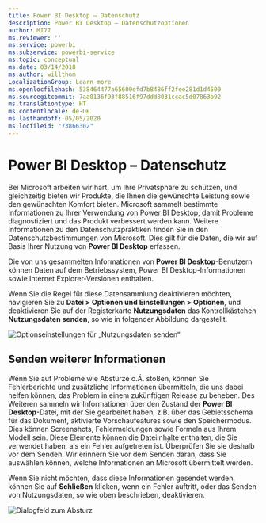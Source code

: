 ```yaml
---
title: Power BI Desktop – Datenschutz
description: Power BI Desktop – Datenschutzoptionen
author: MI77
ms.reviewer: ''
ms.service: powerbi
ms.subservice: powerbi-service
ms.topic: conceptual
ms.date: 03/14/2018
ms.author: willthom
LocalizationGroup: Learn more
ms.openlocfilehash: 538464477a65600efd7b8486ff2fee281d1d4500
ms.sourcegitcommit: 7aa0136f93f88516f97ddd8031ccac5d07863b92
ms.translationtype: HT
ms.contentlocale: de-DE
ms.lasthandoff: 05/05/2020
ms.locfileid: "73866302"
---
```

# <a name="power-bi-desktop-privacy"></a>Power BI Desktop – Datenschutz

Bei Microsoft arbeiten wir hart, um Ihre Privatsphäre zu schützen, und gleichzeitig bieten wir Produkte, die Ihnen die gewünschte Leistung sowie den gewünschten Komfort bieten. Microsoft sammelt bestimmte Informationen zu Ihrer Verwendung von Power BI Desktop, damit Probleme diagnostiziert und das Produkt verbessert werden kann. Weitere Informationen zu den Datenschutzpraktiken finden Sie in den Datenschutzbestimmungen von Microsoft. Dies gilt für die Daten, die wir auf Basis Ihrer Nutzung von **Power BI Desktop** erfassen.
 
Die von uns gesammelten Informationen von **Power BI Desktop**-Benutzern können Daten auf dem Betriebssystem, Power BI Desktop-Informationen sowie Internet Explorer-Versionen enthalten. 
 
Wenn Sie die Regel für diese Datensammlung deaktivieren möchten, navigieren Sie zu **Datei > Optionen und Einstellungen > Optionen**, und deaktivieren Sie auf der Registerkarte **Nutzungsdaten** das Kontrollkästchen **Nutzungsdaten senden**, so wie in folgender Abbildung dargestellt.

![Optionseinstellungen für „Nutzungsdaten senden“](media/desktop-privacy/privacy_01.png)

## <a name="sending-additional-information"></a>Senden weiterer Informationen

Wenn Sie auf Probleme wie Abstürze o.Ä. stoßen, können Sie Fehlerberichte und zusätzliche Informationen übermitteln, die uns dabei helfen können, das Problem in einem zukünftigen Release zu beheben. Des Weiteren sammeln wir Informationen über den Zustand der **Power BI Desktop**-Datei, mit der Sie gearbeitet haben, z.B. über das Gebietsschema für das Dokument, aktivierte Vorschaufeatures sowie den Speichermodus. Dies können Screenshots, Fehlermeldungen sowie Formeln aus Ihrem Modell sein. Diese Elemente können die Dateiinhalte enthalten, die Sie verwendet haben, als ein Fehler aufgetreten ist. Überprüfen Sie sie deshalb vor dem Senden. Wir erinnern Sie vor dem Senden daran, dass Sie auswählen können, welche Informationen an Microsoft übermittelt werden.  
 
Wenn Sie nicht möchten, dass diese Informationen gesendet werden, können Sie auf **Schließen** klicken, wenn ein Fehler auftritt, oder das Senden von Nutzungsdaten, so wie oben beschrieben, deaktivieren. 

![Dialogfeld zum Absturz](media/desktop-privacy/privacy_02.png)
